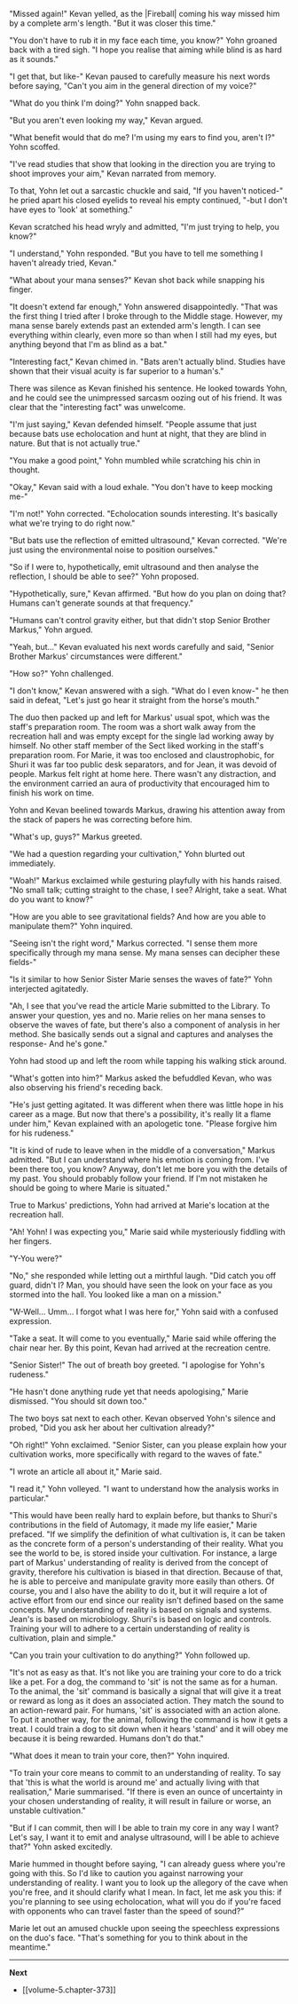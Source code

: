 
"Missed again!" Kevan yelled, as the |Fireball| coming his way missed him by a complete arm's length. "But it was closer this time."

"You don't have to rub it in my face each time, you know?" Yohn groaned back with a tired sigh. "I hope you realise that aiming while blind is as hard as it sounds."

"I get that, but like-" Kevan paused to carefully measure his next words before saying, "Can't you aim in the general direction of my voice?"

"What do you think I'm doing?" Yohn snapped back.

"But you aren't even looking my way," Kevan argued.

"What benefit would that do me? I'm using my ears to find you, aren't I?" Yohn scoffed.

"I've read studies that show that looking in the direction you are trying to shoot improves your aim," Kevan narrated from memory.

To that, Yohn let out a sarcastic chuckle and said, "If you haven't noticed-" he pried apart his closed eyelids to reveal his empty continued, "-but I don't have eyes to 'look' at something."

Kevan scratched his head wryly and admitted, "I'm just trying to help, you know?"

"I understand," Yohn responded. "But you have to tell me something I haven't already tried, Kevan."

"What about your mana senses?" Kevan shot back while snapping his finger.

"It doesn't extend far enough," Yohn answered disappointedly. "That was the first thing I tried after I broke through to the Middle stage. However, my mana sense barely extends past an extended arm's length. I can see everything within clearly, even more so than when I still had my eyes, but anything beyond that I'm as blind as a bat."

"Interesting fact," Kevan chimed in. "Bats aren't actually blind. Studies have shown that their visual acuity is far superior to a human's."

There was silence as Kevan finished his sentence. He looked towards Yohn, and he could see the unimpressed sarcasm oozing out of his friend. It was clear that the "interesting fact" was unwelcome.

"I'm just saying," Kevan defended himself. "People assume that just because bats use echolocation and hunt at night, that they are blind in nature. But that is not actually true."

"You make a good point," Yohn mumbled while scratching his chin in thought.

"Okay," Kevan said with a loud exhale. "You don't have to keep mocking me-"

"I'm not!" Yohn corrected. "Echolocation sounds interesting. It's basically what we're trying to do right now."

"But bats use the reflection of emitted ultrasound," Kevan corrected. "We're just using the environmental noise to position ourselves."

"So if I were to, hypothetically, emit ultrasound and then analyse the reflection, I should be able to see?" Yohn proposed.

"Hypothetically, sure," Kevan affirmed. "But how do you plan on doing that? Humans can't generate sounds at that frequency."

"Humans can't control gravity either, but that didn't stop Senior Brother Markus," Yohn argued.

"Yeah, but..." Kevan evaluated his next words carefully and said, "Senior Brother Markus' circumstances were different."

"How so?" Yohn challenged.

"I don't know," Kevan answered with a sigh. "What do I even know-" he then said in defeat, "Let's just go hear it straight from the horse's mouth."

The duo then packed up and left for Markus' usual spot, which was the staff's preparation room. The room was a short walk away from the recreation hall and was empty except for the single lad working away by himself. No other staff member of the Sect liked working in the staff's preparation room. For Marie, it was too enclosed and claustrophobic, for Shuri it was far too public desk separators, and for Jean, it was devoid of people. Markus felt right at home here. There wasn't any distraction, and the environment carried an aura of productivity that encouraged him to finish his work on time.

Yohn and Kevan beelined towards Markus, drawing his attention away from the stack of papers he was correcting before him.

"What's up, guys?" Markus greeted.

"We had a question regarding your cultivation," Yohn blurted out immediately.

"Woah!" Markus exclaimed while gesturing playfully with his hands raised. "No small talk; cutting straight to the chase, I see? Alright, take a seat. What do you want to know?"

"How are you able to see gravitational fields? And how are you able to manipulate them?" Yohn inquired.

"Seeing isn't the right word," Markus corrected. "I sense them more specifically through my mana sense. My mana senses can decipher these fields-"

"Is it similar to how Senior Sister Marie senses the waves of fate?" Yohn interjected agitatedly.

"Ah, I see that you've read the article Marie submitted to the Library. To answer your question, yes and no. Marie relies on her mana senses to observe the waves of fate, but there's also a component of analysis in her method. She basically sends out a signal and captures and analyses the response- And he's gone."

Yohn had stood up and left the room while tapping his walking stick around.

"What's gotten into him?" Markus asked the befuddled Kevan, who was also observing his friend's receding back.

"He's just getting agitated. It was different when there was little hope in his career as a mage. But now that there's a possibility, it's really lit a flame under him," Kevan explained with an apologetic tone. "Please forgive him for his rudeness."

"It is kind of rude to leave when in the middle of a conversation," Markus admitted. "But I can understand where his emotion is coming from. I've been there too, you know? Anyway, don't let me bore you with the details of my past. You should probably follow your friend. If I'm not mistaken he should be going to where Marie is situated."

True to Markus' predictions, Yohn had arrived at Marie's location at the recreation hall.

"Ah! Yohn! I was expecting you," Marie said while mysteriously fiddling with her fingers.

"Y-You were?"

"No," she responded while letting out a mirthful laugh. "Did catch you off guard, didn't I? Man, you should have seen the look on your face as you stormed into the hall. You looked like a man on a mission."

"W-Well... Umm... I forgot what I was here for," Yohn said with a confused expression.

"Take a seat. It will come to you eventually," Marie said while offering the chair near her. By this point, Kevan had arrived at the recreation centre.

"Senior Sister!" The out of breath boy greeted. "I apologise for Yohn's rudeness."

"He hasn't done anything rude yet that needs apologising," Marie dismissed. "You should sit down too."

The two boys sat next to each other. Kevan observed Yohn's silence and probed, "Did you ask her about her cultivation already?"

"Oh right!" Yohn exclaimed. "Senior Sister, can you please explain how your cultivation works, more specifically with regard to the waves of fate."

"I wrote an article all about it," Marie said.

"I read it," Yohn volleyed. "I want to understand how the analysis works in particular."

"This would have been really hard to explain before, but thanks to Shuri's contributions in the field of Automagy, it made my life easier," Marie prefaced. "If we simplify the definition of what cultivation is, it can be taken as the concrete form of a person's understanding of their reality. What you see the world to be, is stored inside your cultivation. For instance, a large part of Markus' understanding of reality is derived from the concept of gravity, therefore his cultivation is biased in that direction. Because of that, he is able to perceive and manipulate gravity more easily than others. Of course, you and I also have the ability to do it, but it will require a lot of active effort from our end since our reality isn't defined based on the same concepts. My understanding of reality is based on signals and systems. Jean's is based on microbiology. Shuri's is based on logic and controls. Training your will to adhere to a certain understanding of reality is cultivation, plain and simple."

"Can you train your cultivation to do anything?" Yohn followed up.

"It's not as easy as that. It's not like you are training your core to do a trick like a pet. For a dog, the command to 'sit' is not the same as for a human. To the animal, the 'sit' command is basically a signal that will give it a treat or reward as long as it does an associated action. They match the sound to an action-reward pair. For humans, 'sit' is associated with an action alone. To put it another way, for the animal, following the command is how it gets a treat. I could train a dog to sit down when it hears 'stand' and it will obey me because it is being rewarded. Humans don't do that."

"What does it mean to train your core, then?" Yohn inquired.

"To train your core means to commit to an understanding of reality. To say that 'this is what the world is around me' and actually living with that realisation," Marie summarised. "If there is even an ounce of uncertainty in your chosen understanding of reality, it will result in failure or worse, an unstable cultivation."

"But if I can commit, then will I be able to train my core in any way I want? Let's say, I want it to emit and analyse ultrasound, will I be able to achieve that?" Yohn asked excitedly.

Marie hummed in thought before saying, "I can already guess where you're going with this. So I'd like to caution you against narrowing your understanding of reality. I want you to look up the allegory of the cave when you're free, and it should clarify what I mean. In fact, let me ask you this: if you're planning to see using echolocation, what will you do if you're faced with opponents who can travel faster than the speed of sound?"

Marie let out an amused chuckle upon seeing the speechless expressions on the duo's face. "That's something for you to think about in the meantime."

____

**Next**
* [[volume-5.chapter-373]]